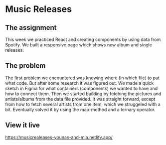 # Music Releases

## The assignment
This week we practiced React and creating components by using data from Spotify. We built a responsive page which shows new album and single releases. 

## The problem

The first problem we encountered was knowing where (in which file) to put what code. But after some research it was figured out. We made a quick sketch in Figma for what containers (components) we wanted to have and how to connect them. Then we started building by fetching the pictures and artists/albums from the data file provided. It was straight forward, except from how to fetch several artists from one item, which we struggeled with a bit. Eventually solved it by using the map-method and a ternary operator. 

## View it live
https://musicrealeases-younas-and-mia.netlify.app/
